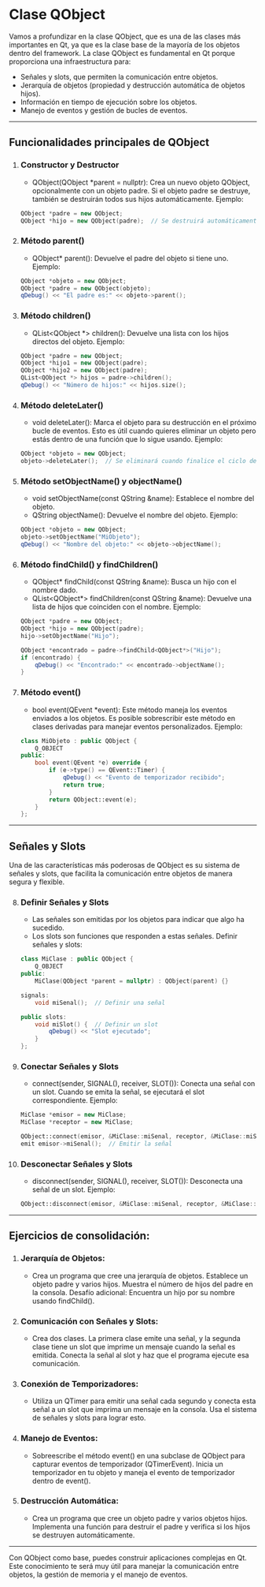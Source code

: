 # Clase QObject

Vamos a profundizar en la clase QObject, que es una de las clases más importantes en Qt, ya que es la clase base de la mayoría de los objetos dentro del framework.
La clase QObject es fundamental en Qt porque proporciona una infraestructura para:
- Señales y slots, que permiten la comunicación entre objetos.
- Jerarquía de objetos (propiedad y destrucción automática de objetos hijos).
- Información en tiempo de ejecución sobre los objetos.
- Manejo de eventos y gestión de bucles de eventos.

***

## Funcionalidades principales de QObject

1. ### Constructor y Destructor
    - QObject(QObject *parent = nullptr): Crea un nuevo objeto QObject, opcionalmente con un objeto padre. Si el objeto padre se destruye, también se destruirán todos sus hijos automáticamente.
    Ejemplo:
    ```cpp
    QObject *padre = new QObject;
    QObject *hijo = new QObject(padre);  // Se destruirá automáticamente cuando "padre" sea destruido
    ```

2. ### Método parent()
    - QObject* parent(): Devuelve el padre del objeto si tiene uno.
    Ejemplo:
    ```cpp
    QObject *objeto = new QObject;
    QObject *padre = new QObject(objeto);
    qDebug() << "El padre es:" << objeto->parent();
    ```

3. ### Método children()
    - QList<QObject *> children(): Devuelve una lista con los hijos directos del objeto.
    Ejemplo:
    ```cpp
    QObject *padre = new QObject;
    QObject *hijo1 = new QObject(padre);
    QObject *hijo2 = new QObject(padre);
    QList<QObject *> hijos = padre->children();
    qDebug() << "Número de hijos:" << hijos.size();
    ```

4. ### Método deleteLater()
    - void deleteLater(): Marca el objeto para su destrucción en el próximo bucle de eventos. Esto es útil cuando quieres eliminar un objeto pero estás dentro de una función que lo sigue usando.
    Ejemplo:
    ```cpp
    QObject *objeto = new QObject;
    objeto->deleteLater();  // Se eliminará cuando finalice el ciclo de eventos actual
    ```

5. ### Método setObjectName() y objectName()
    - void setObjectName(const QString &name): Establece el nombre del objeto.
    - QString objectName(): Devuelve el nombre del objeto.
    Ejemplo:
    ```cpp
    QObject *objeto = new QObject;
    objeto->setObjectName("MiObjeto");
    qDebug() << "Nombre del objeto:" << objeto->objectName();
    ```

6. ### Método findChild() y findChildren()
    - QObject* findChild(const QString &name): Busca un hijo con el nombre dado.
    - QList<QObject*> findChildren(const QString &name): Devuelve una lista de hijos que coinciden con el nombre.
    Ejemplo:
    ```cpp
    QObject *padre = new QObject;
    QObject *hijo = new QObject(padre);
    hijo->setObjectName("Hijo");

    QObject *encontrado = padre->findChild<QObject*>("Hijo");
    if (encontrado) {
        qDebug() << "Encontrado:" << encontrado->objectName();
    }
    ```

7. ### Método event()
    - bool event(QEvent *event): Este método maneja los eventos enviados a los objetos. Es posible sobrescribir este método en clases derivadas para manejar eventos personalizados.
    Ejemplo:
    ```cpp
    class MiObjeto : public QObject {
        Q_OBJECT
    public:
        bool event(QEvent *e) override {
            if (e->type() == QEvent::Timer) {
                qDebug() << "Evento de temporizador recibido";
                return true;
            }
            return QObject::event(e);
        }
    };
    ```

***

## Señales y Slots

Una de las características más poderosas de QObject es su sistema de señales y slots, que facilita la comunicación entre objetos de manera segura y flexible.

8. ### Definir Señales y Slots
    - Las señales son emitidas por los objetos para indicar que algo ha sucedido.
    - Los slots son funciones que responden a estas señales.
    Definir señales y slots:
    ```cpp
    class MiClase : public QObject {
        Q_OBJECT
    public:
        MiClase(QObject *parent = nullptr) : QObject(parent) {}

    signals:
        void miSenal();  // Definir una señal

    public slots:
        void miSlot() {  // Definir un slot
            qDebug() << "Slot ejecutado";
        }
    };
    ```

9. ### Conectar Señales y Slots
    - connect(sender, SIGNAL(), receiver, SLOT()): Conecta una señal con un slot. Cuando se emita la señal, se ejecutará el slot correspondiente.
    Ejemplo:
    ```cpp
    MiClase *emisor = new MiClase;
    MiClase *receptor = new MiClase;

    QObject::connect(emisor, &MiClase::miSenal, receptor, &MiClase::miSlot);
    emit emisor->miSenal();  // Emitir la señal
    ```

10. ### Desconectar Señales y Slots
    - disconnect(sender, SIGNAL(), receiver, SLOT()): Desconecta una señal de un slot.
    Ejemplo:
    ```cpp
    QObject::disconnect(emisor, &MiClase::miSenal, receptor, &MiClase::miSlot);
    ```

***

## Ejercicios de consolidación:

1.	### Jerarquía de Objetos:
    - Crea un programa que cree una jerarquía de objetos. Establece un objeto padre y varios hijos. Muestra el número de hijos del padre en la consola.
    Desafío adicional: Encuentra un hijo por su nombre usando findChild().
2.	### Comunicación con Señales y Slots:
    - Crea dos clases. La primera clase emite una señal, y la segunda clase tiene un slot que imprime un mensaje cuando la señal es emitida. Conecta la señal al slot y haz que el programa ejecute esa comunicación.
3.	### Conexión de Temporizadores:
    - Utiliza un QTimer para emitir una señal cada segundo y conecta esta señal a un slot que imprima un mensaje en la consola. Usa el sistema de señales y slots para lograr esto.
4.	### Manejo de Eventos:
    - Sobreescribe el método event() en una subclase de QObject para capturar eventos de temporizador (QTimerEvent). Inicia un temporizador en tu objeto y maneja el evento de temporizador dentro de event().
5.	### Destrucción Automática:
    - Crea un programa que cree un objeto padre y varios objetos hijos. Implementa una función para destruir el padre y verifica si los hijos se destruyen automáticamente.

***

Con QObject como base, puedes construir aplicaciones complejas en Qt. Este conocimiento te será muy útil para manejar la comunicación entre objetos, la gestión de memoria y el manejo de eventos.

